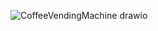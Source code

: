 ![CoffeeVendingMachine drawio](https://github.com/user-attachments/assets/5a4f7b29-cabb-4df7-861f-3185a7b62435)
